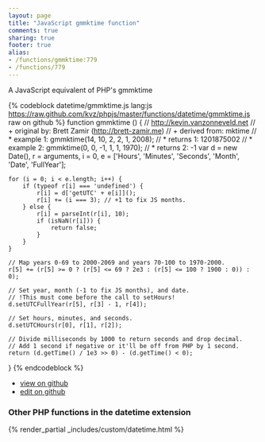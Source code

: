 ```yaml
---
layout: page
title: "JavaScript gmmktime function"
comments: true
sharing: true
footer: true
alias:
- /functions/gmmktime:779
- /functions/779
---
```

<!-- Generated by Rakefile:build -->
A JavaScript equivalent of PHP's gmmktime

{% codeblock datetime/gmmktime.js lang:js https://raw.github.com/kvz/phpjs/master/functions/datetime/gmmktime.js raw on github %}
function gmmktime () {
    // http://kevin.vanzonneveld.net
    // +   original by: Brett Zamir (http://brett-zamir.me)
    // +   derived from: mktime
    // *     example 1: gmmktime(14, 10, 2, 2, 1, 2008);
    // *     returns 1: 1201875002
    // *     example 2: gmmktime(0, 0, -1, 1, 1, 1970);
    // *     returns 2: -1
    var d = new Date(),
        r = arguments,
        i = 0,
        e = ['Hours', 'Minutes', 'Seconds', 'Month', 'Date', 'FullYear'];

    for (i = 0; i < e.length; i++) {
        if (typeof r[i] === 'undefined') {
            r[i] = d['getUTC' + e[i]]();
            r[i] += (i === 3); // +1 to fix JS months.
        } else {
            r[i] = parseInt(r[i], 10);
            if (isNaN(r[i])) {
                return false;
            }
        }
    }

    // Map years 0-69 to 2000-2069 and years 70-100 to 1970-2000.
    r[5] += (r[5] >= 0 ? (r[5] <= 69 ? 2e3 : (r[5] <= 100 ? 1900 : 0)) : 0);

    // Set year, month (-1 to fix JS months), and date.
    // !This must come before the call to setHours!
    d.setUTCFullYear(r[5], r[3] - 1, r[4]);

    // Set hours, minutes, and seconds.
    d.setUTCHours(r[0], r[1], r[2]);

    // Divide milliseconds by 1000 to return seconds and drop decimal.
    // Add 1 second if negative or it'll be off from PHP by 1 second.
    return (d.getTime() / 1e3 >> 0) - (d.getTime() < 0);
}
{% endcodeblock %}

 - [view on github](https://github.com/kvz/phpjs/blob/master/functions/datetime/gmmktime.js)
 - [edit on github](https://github.com/kvz/phpjs/edit/master/functions/datetime/gmmktime.js)

### Other PHP functions in the datetime extension
{% render_partial _includes/custom/datetime.html %}

